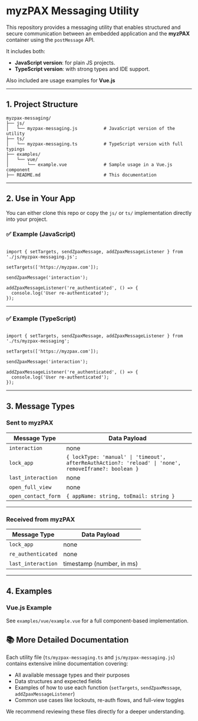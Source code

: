 # myzPAX Messaging Utility

This repository provides a messaging utility that enables structured and secure communication between an embedded application and the **myzPAX** container using the `postMessage` API.

It includes both:

- **JavaScript version**: for plain JS projects.
- **TypeScript version**: with strong types and IDE support.

Also included are usage examples for **Vue.js**

---

## 1. Project Structure

```
myzpax-messaging/
├── js/
│   └── myzpax-messaging.js          # JavaScript version of the utility
├── ts/
│   └── myzpax-messaging.ts          # TypeScript version with full typings
├── examples/
│   └── vue/
│       └── example.vue              # Sample usage in a Vue.js component
├── README.md                        # This documentation
```

---

## 2. Use in Your App

You can either clone this repo or copy the `js/` or `ts/` implementation directly into your project.

### ✅ Example (JavaScript)

<pre lang="js"><code>
import { setTargets, sendZpaxMessage, addZpaxMessageListener } from './js/myzpax-messaging.js';

setTargets(['https://myzpax.com']);

sendZpaxMessage('interaction');

addZpaxMessageListener('re_authenticated', () => {
  console.log('User re-authenticated');
});
</code></pre>

---

### ✅ Example (TypeScript)

<pre lang="ts"><code>
import { setTargets, sendZpaxMessage, addZpaxMessageListener } from './ts/myzpax-messaging';

setTargets(['https://myzpax.com']);

sendZpaxMessage('interaction');

addZpaxMessageListener('re_authenticated', () => {
  console.log('User re-authenticated');
});
</code></pre>

---

## 3. Message Types

### Sent **to** myzPAX

| Message Type        | Data Payload                                                                                          |
| ------------------- | ----------------------------------------------------------------------------------------------------- |
| `interaction`       | none                                                                                                  |
| `lock_app`          | `{ lockType: 'manual' \| 'timeout', afterReAuthAction?: 'reload' \| 'none', removeIframe?: boolean }` |
| `last_interaction`  | none                                                                                                  |
| `open_full_view`    | none                                                                                                  |
| `open_contact_form` | `{ appName: string, toEmail: string }`                                                                |

---

### Received **from** myzPAX

| Message Type       | Data Payload              |
| ------------------ | ------------------------- |
| `lock_app`         | none                      |
| `re_authenticated` | none                      |
| `last_interaction` | timestamp (number, in ms) |

---

## 4. Examples

### Vue.js Example

See `examples/vue/example.vue` for a full component-based implementation.

## 📚 More Detailed Documentation

Each utility file (`ts/myzpax-messaging.ts` and `js/myzpax-messaging.js`) contains extensive inline documentation covering:

- All available message types and their purposes
- Data structures and expected fields
- Examples of how to use each function (`setTargets`, `sendZpaxMessage`, `addZpaxMessageListener`)
- Common use cases like lockouts, re-auth flows, and full-view toggles

We recommend reviewing these files directly for a deeper understanding.
